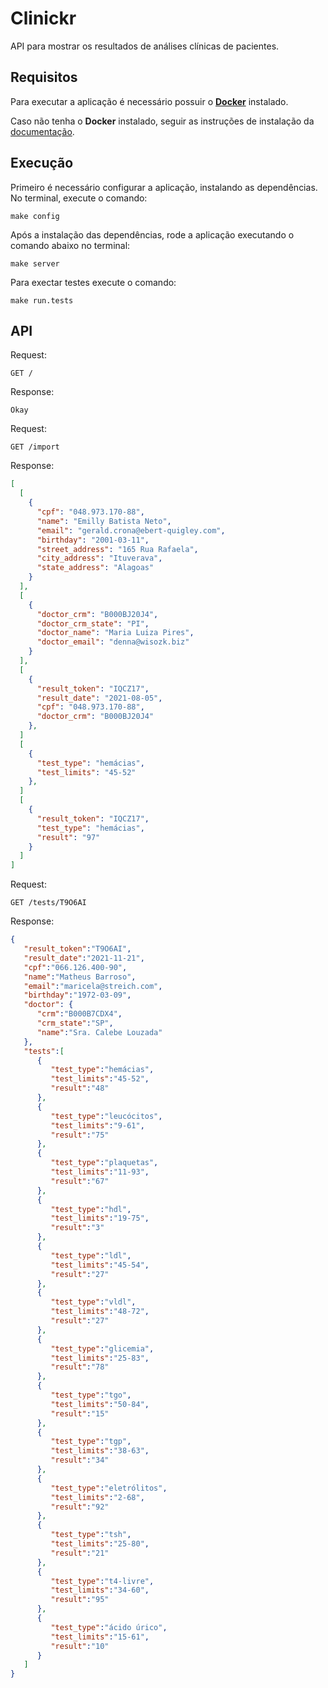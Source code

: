 # Clinickr

API para mostrar os resultados de análises clínicas de pacientes.

## Requisitos

Para executar a aplicação é necessário possuir o **[Docker](https://www.docker.com/)**
instalado.

Caso não tenha o **Docker** instalado, seguir as instruções de instalação da
[documentação](https://docs.docker.com/get-docker/).

## Execução

Primeiro é necessário configurar a aplicação, instalando as dependências. No
terminal, execute o comando:

```
make config
```

Após a instalação das dependências, rode a aplicação executando o comando abaixo
no terminal:

```
make server
```

Para exectar testes execute o comando:

```
make run.tests
```

## API

Request:

```
GET /
```

Response:

```
Okay
```

Request:

```
GET /import
```

Response:

```json
[
  [
    {
      "cpf": "048.973.170-88",
      "name": "Emilly Batista Neto",
      "email": "gerald.crona@ebert-quigley.com",
      "birthday": "2001-03-11",
      "street_address": "165 Rua Rafaela",
      "city_address": "Ituverava",
      "state_address": "Alagoas"
    }
  ],
  [
    {
      "doctor_crm": "B000BJ20J4",
      "doctor_crm_state": "PI",
      "doctor_name": "Maria Luiza Pires",
      "doctor_email": "denna@wisozk.biz"
    }
  ],
  [
    {
      "result_token": "IQCZ17",
      "result_date": "2021-08-05",
      "cpf": "048.973.170-88",
      "doctor_crm": "B000BJ20J4"
    },
  ]
  [
    {
      "test_type": "hemácias",
      "test_limits": "45-52"
    },
  ]
  [
    {
      "result_token": "IQCZ17",
      "test_type": "hemácias",
      "result": "97"
    }
  ]
]
```

Request:

```
GET /tests/T9O6AI
```

Response:

```json
{
   "result_token":"T9O6AI",
   "result_date":"2021-11-21",
   "cpf":"066.126.400-90",
   "name":"Matheus Barroso",
   "email":"maricela@streich.com",
   "birthday":"1972-03-09",
   "doctor": {
      "crm":"B000B7CDX4",
      "crm_state":"SP",
      "name":"Sra. Calebe Louzada"
   },
   "tests":[
      {
         "test_type":"hemácias",
         "test_limits":"45-52",
         "result":"48"
      },
      {
         "test_type":"leucócitos",
         "test_limits":"9-61",
         "result":"75"
      },
      {
         "test_type":"plaquetas",
         "test_limits":"11-93",
         "result":"67"
      },
      {
         "test_type":"hdl",
         "test_limits":"19-75",
         "result":"3"
      },
      {
         "test_type":"ldl",
         "test_limits":"45-54",
         "result":"27"
      },
      {
         "test_type":"vldl",
         "test_limits":"48-72",
         "result":"27"
      },
      {
         "test_type":"glicemia",
         "test_limits":"25-83",
         "result":"78"
      },
      {
         "test_type":"tgo",
         "test_limits":"50-84",
         "result":"15"
      },
      {
         "test_type":"tgp",
         "test_limits":"38-63",
         "result":"34"
      },
      {
         "test_type":"eletrólitos",
         "test_limits":"2-68",
         "result":"92"
      },
      {
         "test_type":"tsh",
         "test_limits":"25-80",
         "result":"21"
      },
      {
         "test_type":"t4-livre",
         "test_limits":"34-60",
         "result":"95"
      },
      {
         "test_type":"ácido úrico",
         "test_limits":"15-61",
         "result":"10"
      }
   ]
}
```